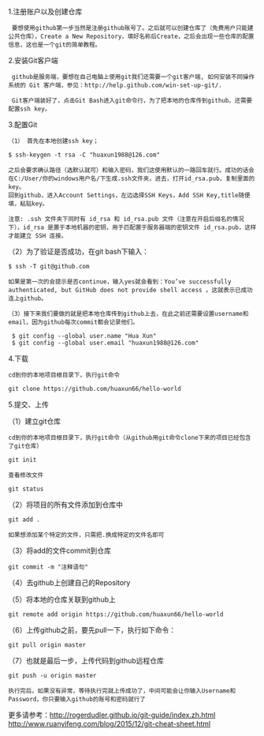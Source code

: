 1.注册账户以及创建仓库

     要想使用github第一步当然是注册github账号了。之后就可以创建仓库了（免费用户只能建公共仓库），Create a New Repository，填好名称后Create，之后会出现一些仓库的配置信息，这也是一个git的简单教程。

2.安装Git客户端

     github是服务端，要想在自己电脑上使用git我们还需要一个git客户端, 如何安装不同操作系统的 Git 客户端，参见：http://help.github.com/win-set-up-git/.
	 
	 Git客户端装好了，点击Git Bash进入git命令行，为了把本地的仓库传到github，还需要配置ssh key。

3.配置Git

    （1） 首先在本地创建ssh key；
	
    $ ssh-keygen -t rsa -C "huaxun1988@126.com"
	
    之后会要求确认路径（选默认就可）和输入密码，我们这使用默认的一路回车就行。成功的话会在C:/User/你的windows用户名/下生成.ssh文件夹，进去，打开id_rsa.pub，复制里面的key。
	回到github，进入Account Settings，左边选择SSH Keys，Add SSH Key,title随便填，粘贴key。
	
	注意: .ssh 文件夹下同时有 id_rsa 和 id_rsa.pub 文件（注意在开启后缀名的情况下），id_rsa 是置于本地机器的密钥，用于匹配置于服务器端的密钥文件 id_rsa.pub，这样才能建立 SSH 连接。

   （2）为了验证是否成功，在git bash下输入：
   
    $ ssh -T git@github.com 
	
    如果是第一次的会提示是否continue，输入yes就会看到：You’ve successfully authenticated, but GitHub does not provide shell access 。这就表示已成功连上github。
	
	（3）接下来我们要做的就是把本地仓库传到github上去，在此之前还需要设置username和email，因为github每次commit都会记录他们。
	
     $ git config --global user.name "Hua Xun" 
     $ git config --global user.email "huaxun1988@126.com"

4.下载

    cd到你的本地项目根目录下，执行git命令
	
	git clone https://github.com/huaxun66/hello-world
    
	 
5.提交、上传

   （1）建立git仓库 
   
    cd到你的本地项目根目录下，执行git命令（从github用git命令clone下来的项目已经包含了git仓库）
	
    git init
	
	查看修改文件
	
	git status

   （2）将项目的所有文件添加到仓库中
   
    git add .
	
    如果想添加某个特定的文件，只需把.换成特定的文件名即可

   （3）将add的文件commit到仓库
   
    git commit -m "注释语句"

   （4）去github上创建自己的Repository

   （5）将本地的仓库关联到github上
   
    git remote add origin https://github.com/huaxun66/hello-world

   （6）上传github之前，要先pull一下，执行如下命令：
   
    git pull origin master

   （7）也就是最后一步，上传代码到github远程仓库
   
    git push -u origin master
	
    执行完后，如果没有异常，等待执行完就上传成功了，中间可能会让你输入Username和Password，你只要输入github的账号和密码就行了
	
	
更多请参考：http://rogerdudler.github.io/git-guide/index.zh.html
            http://www.ruanyifeng.com/blog/2015/12/git-cheat-sheet.html